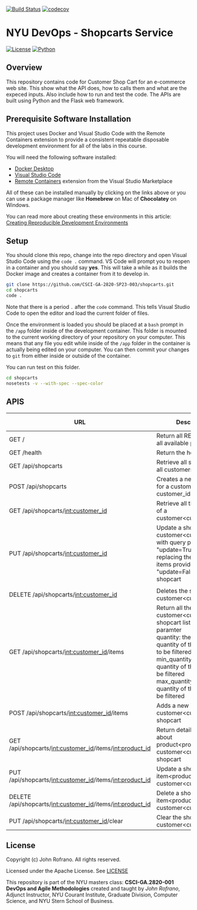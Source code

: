 [![Build Status](https://github.com/CSCI-GA-2820-SP23-003/shopcarts/actions/workflows/tdd.yml/badge.svg)](https://github.com/CSCI-GA-2820-SP23-003/shopcarts/actions)
[![codecov](https://codecov.io/gh/CSCI-GA-2820-SP23-003/shopcarts/branch/master/graph/badge.svg?token=G3CD93815L)](https://codecov.io/gh/CSCI-GA-2820-SP23-003/shopcarts)

# NYU DevOps - Shopcarts Service

[![License](https://img.shields.io/badge/License-Apache_2.0-blue.svg)](https://opensource.org/licenses/Apache-2.0)
[![Python](https://img.shields.io/badge/Language-Python-blue.svg)](https://python.org/)


## Overview

This repository contains code for Customer Shop Cart for an e-commerce web site. This show what the API does, how to calls them and what are the expeced inputs. Also include how to run and test the code. The APIs are built using Python and the Flask web framework.

## Prerequisite Software Installation
This project uses Docker and Visual Studio Code with the Remote Containers extension to provide a consistent repeatable disposable development environment for all of the labs in this course.

You will need the following software installed:

- [Docker Desktop](https://www.docker.com/products/docker-desktop)
- [Visual Studio Code](https://code.visualstudio.com)
- [Remote Containers](https://marketplace.visualstudio.com/items?itemName=ms-vscode-remote.remote-containers) extension from the Visual Studio Marketplace

All of these can be installed manually by clicking on the links above or you can use a package manager like **Homebrew** on Mac of **Chocolatey** on Windows.

You can read more about creating these environments in this article: [Creating Reproducible Development Environments](https://johnrofrano.medium.com/creating-reproducible-development-environments-fac8d6471f35)
## Setup
You should clone this repo, change into the repo directory and open Visual Studio Code using the `code .` command. VS Code will prompt you to reopen in a container and you should say **yes**. This will take a while as it builds the Docker image and creates a container from it to develop in.

```bash
git clone https://github.com/CSCI-GA-2820-SP23-003/shopcarts.git
cd shopcarts
code .
```
Note that there is a period `.` after the `code` command. This tells Visual Studio Code to open the editor and load the current folder of files.

Once the environment is loaded you should be placed at a `bash` prompt in the `/app` folder inside of the development container. This folder is mounted to the current working directory of your repository on your computer. This means that any file you edit while inside of the `/app` folder in the container is actually being edited on your computer. You can then commit your changes to `git` from either inside or outside of the container.

You can run test on this folder.
```bash
cd shopcarts
nosetests -v --with-spec --spec-color
```

## APIS

| URL | Description | Return code |
| -------- | -------- | -------- |
| GET / | Return all REST API name, all available paths | 200 |
| GET /health | Return the health status | 200 |
| GET /api/shopcarts | Retrieve all shopcarts of all customers | 200 |
| POST /api/shopcarts | Creates a new shopcart for a customer given customer_id | 201, 409, 400|
| GET /api/shopcarts/<int:customer_id> | Retrieve all the shopcarts of a customer<customer_id> | 200, 404 |
| PUT /api/shopcarts/<int:customer_id> | Update a shop cart for customer<customer_id> with query parameter "update=True" for replacing the cart with the items provided in payload "update=False" clears the shopcart
| |
| DELETE /api/shopcarts/<int:customer_id> | Deletes the shopcart of customer<customer_id> | 204 |
| GET /api/shopcarts/<int:customer_id>/items | Return all the items in customer<customer_id> shopcart lists with query paramter <br/> quantity: the exact quantity of the products to be filtered.<br/>min_quantity: minimum quantity of the product to be filtered<br/>max_quantity: maximum quantity of the product to be filtered | |
| POST /api/shopcarts/<int:customer_id>/items | Adds a new item to the customer<customer_id>'s shopcart | 201, 400, 409 |
| GET /api/shopcarts/<int:customer_id>/items/<int:product_id> | Return detail information about product<product_id> in customer<customer_id> shopcart| |
| PUT /api/shopcarts/<int:customer_id>/items/<int:product_id> | Update a shop cart item<product_id> for customer<customer_id> | 200, 404 |
| DELETE /api/shopcarts/<int:customer_id>/items/<int:product_id> | Delete a shop cart item<product_id> for customer<customer_id> | 200, 404 |
| PUT /api/shopcarts/<int:customer_id>/clear | Clear the shopcart of customer<customer_id> | |


## License

Copyright (c) John Rofrano. All rights reserved.

Licensed under the Apache License. See [LICENSE](LICENSE)

This repository is part of the NYU masters class: **CSCI-GA.2820-001 DevOps and Agile Methodologies** created and taught by *John Rofrano*, Adjunct Instructor, NYU Courant Institute, Graduate Division, Computer Science, and NYU Stern School of Business.
